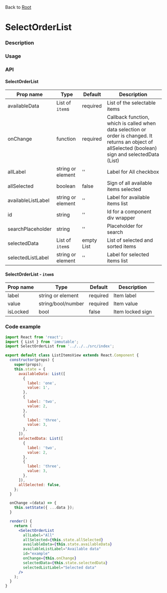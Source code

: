 Back to [Root](../../README.md)

# SelectOrderList

### Description

### Usage


### API

#### SelectOrderList

| Prop name                | Type              | Default                                  | Description                              |
| ------------------------ | ----------------- | ---------------------------------------- | ---------------------------------------- |
| availableData            | List of `item`s   | required                                 | List of the selectable items |
| onChange                 | function          | required                                 | Callback function, which is called when data selection or order is changed. It returns an object of allSelected (boolean) sign and selectedData (List) |
| allLabel                 | string or element | ''                                       | Label for All checkbox |
| allSelected              | boolean           | false                                    | Sign of all available items selected |
| availableListLabel       | string or element | ''                                       | Label for available items list |
| id                       | string            | ''                                       | Id for a component div wrapper |
| searchPlaceholder        | string            | ''                                       | Placeholder for search |
| selectedData             | List of `item`s   | empty List                               | List of selected and sorted items |
| selectedListLabel        | string or element | ''                                       | Label for selected items list |

#### SelectOrderList - `item`s

| Prop name                | Type               | Default                                  | Description                                                |
| ------------------------ | ------------------ | ---------------------------------------- | ----------------------------------------- |
| label                    | string or element  | required                                 | Item label |
| value                    | string/bool/number | required                                 | Item value |
| isLocked                 | bool               | false                                    | Item locked sign |

### Code example

```jsx
import React from 'react';
import { List } from 'immutable';
import SelectOrderList from '../../../src/index';

export default class ListItemsView extends React.Component {
  constructor(props) {
    super(props);
    this.state = {
      availableData: List([
        {
          label: 'one',
          value: 1',
        },
        {
          label: 'two',
          value: 2,
        },
        {
          label: 'three',
          value: 3,
        },
      ]),
      selectedData: List([
        {
          label: 'two',
          value: 2,
        },
        {
          label: 'three',
          value: 3,
        },
      ]),
      allSelected: false,
    };
  }

  onChange =(data) => {
    this.setState({ ...data });
  }

  render() {
    return (
      <SelectOrderList
        allLabel="All"
        allSelected={this.state.allSelected}
        availableData={this.state.availableData}
        availableListLabel="Available data"
        id="example"
        onChange={this.onChange}
        selectedData={this.state.selectedData}
        selectedListLabel="Selected data"
      />
    );
  }
}
```

